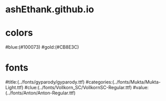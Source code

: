 # ashEthank.github.io

# colors
#blue:(#100073)
#gold:(#CB8E3C)

# fonts
#title:(../fonts/gyparody/gyparody.ttf)
#categories:(../fonts/Mukta/Mukta-Light.ttf)
#clue:(../fonts/Vollkorn_SC/VollkornSC-Regular.ttf)
#value:(../fonts/Anton/Anton-Regular.ttf)
